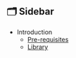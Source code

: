 ## 🗂️ Sidebar

- Introduction
  - [Pre-requisites](https://github.com/pin3dev/42_Cursus/blob/2621097a01f089395166764cfe984a8e62c64794/tutorial/Born2BeRoot/EN/docs/toStudy.md/#requisites)
  - [Library](https://github.com/pin3dev/42_Cursus/blob/2621097a01f089395166764cfe984a8e62c64794/tutorial/Born2BeRoot/EN/docs/toStudy.md/#library)
